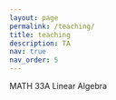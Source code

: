 ```yaml
---
layout: page
permalink: /teaching/
title: teaching
description: TA
nav: true
nav_order: 5
---
```




MATH 33A Linear Algebra
